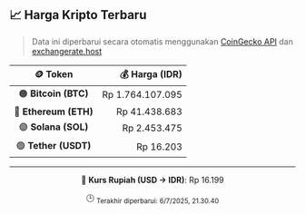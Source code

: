

<!-- HARGA_KRIPTO -->
## 📈 Harga Kripto Terbaru

> Data ini diperbarui secara otomatis menggunakan [CoinGecko API](https://www.coingecko.com/) dan [exchangerate.host](https://exchangerate.host/)

<div align="center">

| 🪙 Token | 💰 Harga (IDR) |
|:------:|---------------:|
| 🟠 **Bitcoin (BTC)**   | Rp 1.764.107.095 |
| 🔵 **Ethereum (ETH)**  | Rp 41.438.683 |
| 🟣 **Solana (SOL)**    | Rp 2.453.475 |
| 🟢 **Tether (USDT)**   | Rp 16.203 |

---

💱 **Kurs Rupiah (USD → IDR)**: Rp 16.199

🕒 <sub>Terakhir diperbarui: 6/7/2025, 21.30.40</sub>

</div>
<!-- /HARGA_KRIPTO -->